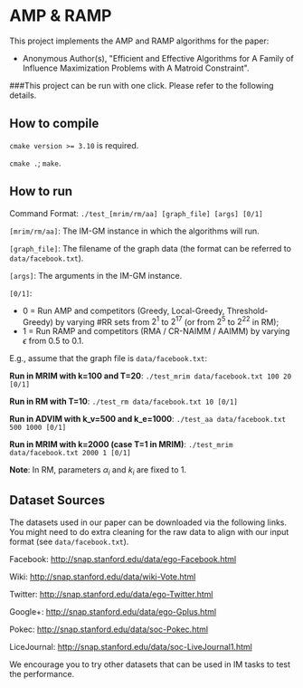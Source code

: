 # AMP & RAMP

This project implements the AMP and RAMP algorithms for the paper:
- Anonymous Author(s), "Efficient and Effective Algorithms for A Family of Influence
  Maximization Problems with A Matroid Constraint".
  
###This project can be run with one click. Please refer to the following details.

## How to compile

``cmake version >= 3.10`` is required.

``cmake .``; ``make``.

## How to run

Command Format: ``./test_[mrim/rm/aa] [graph_file] [args] [0/1]``

``[mrim/rm/aa]``: The IM-GM instance in which the algorithms will run.

``[graph_file]``: The filename of the graph data (the format can be referred to ``data/facebook.txt``).

``[args]``: The arguments in the IM-GM instance.

``[0/1]``: 
- 0 = Run AMP and competitors (Greedy, Local-Greedy, Threshold-Greedy) by varying #RR sets from $2^1$ to $2^17$ (or from $2^5$ to $2^22$ in RM); 
- 1 = Run RAMP and competitors (RMA / CR-NAIMM / AAIMM) by varying $\epsilon$ from 0.5 to 0.1.

E.g., assume that the graph file is ``data/facebook.txt``:

**Run in MRIM with k=100 and T=20**: ``./test_mrim data/facebook.txt 100 20 [0/1]``

**Run in RM with T=10**: ``./test_rm data/facebook.txt 10 [0/1]``

**Run in ADVIM with k_v=500 and k_e=1000**: ``./test_aa data/facebook.txt 500 1000 [0/1]``

**Run in MRIM with k=2000 (case T=1 in MRIM)**: ``./test_mrim data/facebook.txt 2000 1 [0/1]``

**Note**: In RM, parameters $\alpha_i$ and $k_i$ are fixed to 1.

## Dataset Sources

The datasets used in our paper can be downloaded via the following links. You might need to do extra cleaning for the raw data to align with our input format (see ``data/facebook.txt``).

Facebook: http://snap.stanford.edu/data/ego-Facebook.html

Wiki: http://snap.stanford.edu/data/wiki-Vote.html

Twitter: http://snap.stanford.edu/data/ego-Twitter.html

Google+: http://snap.stanford.edu/data/ego-Gplus.html

Pokec: http://snap.stanford.edu/data/soc-Pokec.html

LiceJournal: http://snap.stanford.edu/data/soc-LiveJournal1.html

We encourage you to try other datasets that can be used in IM tasks to test the performance.
